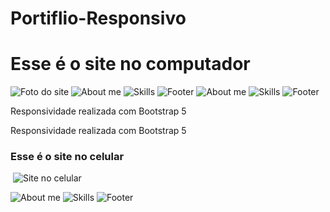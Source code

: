 # Portiflio-Responsivo

# Esse é o site no computador
<img src="/img/site.png" alt="Foto do site">
<img src="img/sobre_pc.png" alt="About me">
<img src="img/skills_pc.png" alt="Skills">
<img src="img/rodape_pc.png" alt="Footer">

<img src="img/sobre_pc.png" alt="About me">

<img src="img/skills_pc.png" alt="Skills">

<img src="img/rodape_pc.png" alt="Footer">
<p> Responsividade realizada com Bootstrap 5</p>

<p> Responsividade realizada com Bootstrap 5</p>

### Esse é o site no celular
​                                            <img src="img/site_mobile.png" alt="Site no celular"> 

<img src="img/sobre_mobile.jpeg" alt="About me">

<img src="img/skills_mobile.jpeg" alt="Skills">

<img src="img/rodape_mobile.jpeg" alt="Footer">
